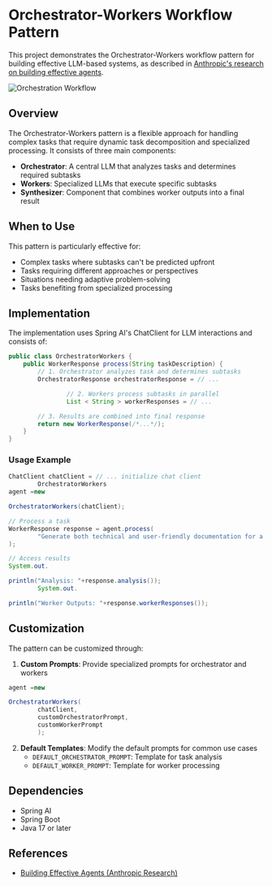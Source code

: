 # Orchestrator-Workers Workflow Pattern

This project demonstrates the Orchestrator-Workers workflow pattern for building effective LLM-based systems, as
described
in [Anthropic's research on building effective agents](https://www.anthropic.com/research/building-effective-agents).

![Orchestration Workflow](https://www.anthropic.com/_next/image?url=https%3A%2F%2Fwww-cdn.anthropic.com%2Fimages%2F4zrzovbb%2Fwebsite%2F8985fc683fae4780fb34eab1365ab78c7e51bc8e-2401x1000.png&w=3840&q=75)

## Overview

The Orchestrator-Workers pattern is a flexible approach for handling complex tasks that require dynamic task
decomposition and specialized processing. It consists of three main components:

- **Orchestrator**: A central LLM that analyzes tasks and determines required subtasks
- **Workers**: Specialized LLMs that execute specific subtasks
- **Synthesizer**: Component that combines worker outputs into a final result

## When to Use

This pattern is particularly effective for:

- Complex tasks where subtasks can't be predicted upfront
- Tasks requiring different approaches or perspectives
- Situations needing adaptive problem-solving
- Tasks benefiting from specialized processing

## Implementation

The implementation uses Spring AI's ChatClient for LLM interactions and consists of:

```java
public class OrchestratorWorkers {
    public WorkerResponse process(String taskDescription) {
        // 1. Orchestrator analyzes task and determines subtasks
        OrchestratorResponse orchestratorResponse = // ...

                // 2. Workers process subtasks in parallel
                List < String > workerResponses = // ...

        // 3. Results are combined into final response
        return new WorkerResponse(/*...*/);
    }
}
```

### Usage Example

```java
ChatClient chatClient = // ... initialize chat client
        OrchestratorWorkers
agent =new

OrchestratorWorkers(chatClient);

// Process a task
WorkerResponse response = agent.process(
        "Generate both technical and user-friendly documentation for a REST API endpoint"
);

// Access results
System.out.

println("Analysis: "+response.analysis());
        System.out.

println("Worker Outputs: "+response.workerResponses());
```

## Customization

The pattern can be customized through:

1. **Custom Prompts**: Provide specialized prompts for orchestrator and workers

```java
agent =new

OrchestratorWorkers(
        chatClient,
        customOrchestratorPrompt,
        customWorkerPrompt
        );
```

2. **Default Templates**: Modify the default prompts for common use cases
    - `DEFAULT_ORCHESTRATOR_PROMPT`: Template for task analysis
    - `DEFAULT_WORKER_PROMPT`: Template for worker processing

## Dependencies

- Spring AI
- Spring Boot
- Java 17 or later

## References

- [Building Effective Agents (Anthropic Research)](https://www.anthropic.com/research/building-effective-agents)